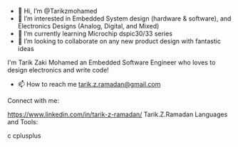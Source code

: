 - 👋 Hi, I’m @Tarikzmohamed
- 👀 I’m interested in Embedded System design (hardware & software), and Electronics Designs (Analog, Digital, and Mixed)
- 🌱 I’m currently learning Microchip dspic30/33 series
- 💞️ I’m looking to collaborate on any new product design with fantastic ideas

I'm Tarik Zaki Mohamed 
an Embedded Software Engineer who loves to design electronics and write code!

- 📫 How to reach me  tarik.z.ramadan@gmail.com

Connect with me:

https://www.linkedin.com/in/tarik-z-ramadan/ Tarik.Z.Ramadan 
Languages and Tools:

c cplusplus 

<!---
Tarikzmohamed/Tarikzmohamed is a ✨ special ✨ repository because its `README.md` (this file) appears on your GitHub profile.
You can click the Preview link to take a look at your changes.
--->
